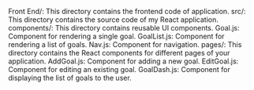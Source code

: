 Front End/: This directory contains the frontend code of application.
      src/: This directory contains the source code of my React application.
        components/: This directory contains reusable UI components.
            Goal.js: Component for rendering a single goal.
            GoalList.js: Component for rendering a list of goals.
            Nav.js: Component for navigation.
        pages/: This directory contains the React components for different pages of your application.
            AddGoal.js: Component for adding a new goal.
            EditGoal.js: Component for editing an existing goal.
            GoalDash.js: Component for displaying the list of goals to the user.
